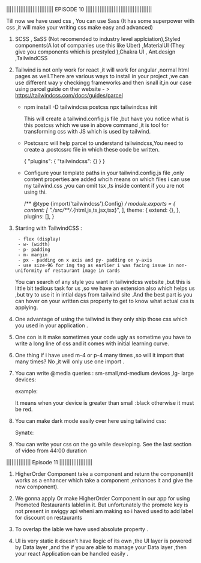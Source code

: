 ||||||||||||||||||||||||||| EPISODE 10 ||||||||||||||||||||||||||||||||||||||

Till now we have used css , You can use Sass (It has some superpower with css ,it will make your writing css make easy and advanced)

1) SCSS , SaSS (Not recomended to industry level applciation),Styled components(A lot of companies use this like Uber) ,MaterialUI (They give you components which is prestyled ),Chakra UI , Ant.design ,TailwindCSS

2) Tailwind is not only work for react ,it will work for angular ,normal html pages as well.There are various ways to install in your project ,we can use different way y checkingg frameworks and then isnall it,in our case using parcel guide on ther website - > https://tailwindcss.com/docs/guides/parcel

    -   npm install -D tailwindcss postcss
        npx tailwindcss init

        This will create a tailwind.config.js file ,but have you notice what is this postcss which we use in above command ,it is tool for transforming css with JS which is used by tailwind.

    -   Postcssrc will help parcel to understand tailwindcss,You need to create a .postcssrc file in which  these code be written.

        {
        "plugins": {
            "tailwindcss": {}
        }
        }

    - Configure your template paths in your tailwind.config.js file ,only content properties are added whcih means on which files i can use my tailwind.css ,you can omit tsx ,ts inside content if you are not using thi.

        /** @type {import('tailwindcss').Config} */
        module.exports = {
        content: [
            "./src/**/*.{html,js,ts,jsx,tsx}",
        ],
        theme: {
            extend: {},
        },
        plugins: [],
        }



3) Starting with TailwindCSS : 

        - flex (display)
        - w- (width)
        - p- padding
        - m- margin
        - px - padding on x axis and py- padding on y-axis
        - use size-96 for img tag as earlier i was facing issue in non-uniformity of restaurant image in cards

    You can search of any style you want in tailwindcss website ,but this is little bit tedious task for us ,so we have an extension also which helps us ,but try to use it in intial days from tailwind site .And the best part is you can hover on your written css property to get to know what actual css is applying.

4) One advantage of using the tailwind is they only ship those css which you used in your application .

5) One con is it make sometimes your code ugly as sometime you have to write a long line of css and it comes with initial learning curve.

6) One thing if i have used m-4 or p-4 many times ,so will it import that many times? No ,it will only use one import .

7) You can write @media queries : sm-small,md-medium devices ,lg- large devices:

    example: <div className="bg-red-500 sm: bg-black"> It means when your device is greater than small :black otherwise it must be red. 

8) You can make dark mode easily over here using tailwind css:

    Synatx: <div className="dark:your dark mode css">

9) You can write your css on the go while developing.
See the last section of video from 44:00 duration



||||||||||||||       Episode 11 |||||||||||||||||||


1) HigherOrder Component take a component and return the component(it works as a enhancer which take a component ,enhances it and give the new component).

2) We gonna apply Or make HigherOrder Component in our app for using Promoted Restaurants lablel in it. But unfortunately the promote key is not present in swiggy api wheni am making so i haved used to add label for discount on restaurants

3) To overlap the lable we have used absolute property .

4) UI is very static it doesn't have llogic of its own ,the UI layer is powered by Data layer ,and the if you are able to manage your Data layer ,then your react Application can be handled easily .